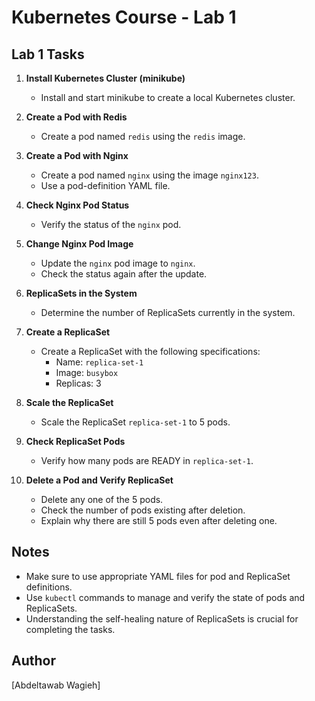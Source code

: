 # Kubernetes Course - Lab 1


## Lab 1 Tasks

1. **Install Kubernetes Cluster (minikube)**
   - Install and start minikube to create a local Kubernetes cluster.

2. **Create a Pod with Redis**
   - Create a pod named `redis` using the `redis` image.

3. **Create a Pod with Nginx**
   - Create a pod named `nginx` using the image `nginx123`.
   - Use a pod-definition YAML file.

4. **Check Nginx Pod Status**
   - Verify the status of the `nginx` pod.

5. **Change Nginx Pod Image**
   - Update the `nginx` pod image to `nginx`.
   - Check the status again after the update.

6. **ReplicaSets in the System**
   - Determine the number of ReplicaSets currently in the system.

7. **Create a ReplicaSet**
   - Create a ReplicaSet with the following specifications:
     - Name: `replica-set-1`
     - Image: `busybox`
     - Replicas: 3

8. **Scale the ReplicaSet**
   - Scale the ReplicaSet `replica-set-1` to 5 pods.

9. **Check ReplicaSet Pods**
   - Verify how many pods are READY in `replica-set-1`.

10. **Delete a Pod and Verify ReplicaSet**
    - Delete any one of the 5 pods.
    - Check the number of pods existing after deletion.
    - Explain why there are still 5 pods even after deleting one.

## Notes

- Make sure to use appropriate YAML files for pod and ReplicaSet definitions.
- Use `kubectl` commands to manage and verify the state of pods and ReplicaSets.
- Understanding the self-healing nature of ReplicaSets is crucial for completing the tasks.

## Author

[Abdeltawab Wagieh]
